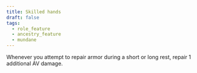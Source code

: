 ```yaml
---
title: Skilled hands
draft: false
tags:
  - role_feature
  - ancestry_feature
  - mundane
---
```

Whenever you attempt to repair armor during a short or long rest, repair 1 additional AV damage.
